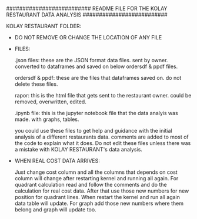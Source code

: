 ########################## README FILE FOR THE KOLAY RESTAURANT DATA ANALYSIS ##########################

   KOLAY RESTAURANT FOLDER:
   
 - DO NOT REMOVE OR CHANGE THE LOCATION OF ANY FILE
 
 - FILES:
 
  	.json files: these are the JSON format data files. sent by owner. converted to dataframes and saved on below ordersdf & ppdf files.

  	ordersdf & ppdf: these are the files that dataframes saved on. do not delete these files.

  	rapor: this is the html file that gets sent to the restaurant owner. could be removed, overwritten, edited.

  	.ipynb file: this is the jupyter notebook file that the data analyis was made. with graphs, tables.

  	you could use these files to get help and guidance with the initial analysis of a different restaurants data. comments are added to most of the code to explain what it does. Do not edit these files unless there was a mistake with KOLAY RESTAURANT's data analysis.


  - WHEN REAL COST DATA ARRIVES:
 
  	 Just change cost column and all the columns that depends on cost column will change after restarting kernel and running all again.
  	 For quadrant calculation read and follow the comments and do the calculation for real cost data. 
  	 After that use those new numbers for new position for quadrant lines. When restart the kernel and run all again data table will update.        For graph add those new numbers where them belong and graph will update too.